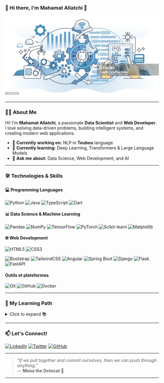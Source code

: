 ### 🚀 Hi there, I'm Mahamat Allatchi 👋  

<p align="center">
  <picture>
    <!-- <source media="(prefers-color-scheme: dark)" srcset="YOUR-DARKMODE-IMAGE">
    <source media="(prefers-color-scheme: light)" srcset="YOUR-LIGHTMODE-IMAGE">  -->
    <img alt="Profile Banner" src="./images/profil.webp">
  </picture>
</p>

---

### 👨‍💻 About Me  

Hi! I'm **Mahamat Allatchi**, a passionate **Data Scientist** and **Web Developer**.  
I love solving data-driven problems, building intelligent systems, and creating modern web applications.

- 🔭 **Currently working on:** NLP in **Toubou** language  
- 🌱 **Currently learning:** Deep Learning, Transformers & Large Language Models  
- 💬 **Ask me about:** Data Science, Web Development, and AI  

---

### 🛠️ Technologies & Skills  

#### 💻 Programming Languages  
![Python](https://img.shields.io/badge/Python-3776AB?style=for-the-badge&logo=python&logoColor=white)
![Java](https://img.shields.io/badge/Java-ED8B00?style=for-the-badge&logo=java&logoColor=white)
![TypeScript](https://img.shields.io/badge/TypeScript-3178C6?style=for-the-badge&logo=typescript&logoColor=white)
![Dart](https://img.shields.io/badge/Dart-0175C2?style=for-the-badge&logo=dart&logoColor=white)



#### 📊 Data Science & Machine Learning  
![Pandas](https://img.shields.io/badge/Pandas-150458?style=for-the-badge&logo=pandas&logoColor=white)
![NumPy](https://img.shields.io/badge/Numpy-013243?style=for-the-badge&logo=numpy&logoColor=white)
![TensorFlow](https://img.shields.io/badge/TensorFlow-FF6F00?style=for-the-badge&logo=tensorflow&logoColor=white)
![PyTorch](https://img.shields.io/badge/PyTorch-EE4C2C?style=for-the-badge&logo=pytorch&logoColor=white)
![Scikit-learn](https://img.shields.io/badge/Scikit--learn-F7931E?style=for-the-badge&logo=scikit-learn&logoColor=white)
![Matplotlib](https://img.shields.io/badge/Matplotlib-11557C?style=for-the-badge&logo=matplotlib&logoColor=white)


#### 🌐 Web Development  
![HTML5](https://img.shields.io/badge/HTML5-E34F26?style=for-the-badge&logo=html5&logoColor=white)
![CSS3](https://img.shields.io/badge/CSS3-1572B6?style=for-the-badge&logo=css3&logoColor=white)
<!--  ![React](https://img.shields.io/badge/React-61DAFB?style=for-the-badge&logo=react&logoColor=black) -->
![Bootstrap](https://img.shields.io/badge/Bootstrap-7952B3?style=for-the-badge&logo=bootstrap&logoColor=white)
![TailwindCSS](https://img.shields.io/badge/TailwindCSS-38B2AC?style=for-the-badge&logo=tailwind-csslogoColor=white)
![Angular](https://img.shields.io/badge/Angular-DD0031?style=for-the-badge&logo=angular&logoColor=white)
![Spring Boot](https://img.shields.io/badge/Spring%20Boot-6DB33F?style=for-the-badge&logo=spring-boot&logoColor=white)
![Django](https://img.shields.io/badge/Django-092E20?style=for-the-badge&logo=django&logoColor=white)
![Flask](https://img.shields.io/badge/Flask-000000?style=for-the-badge&logo=flask&logoColor=white)
![FastAPI](https://img.shields.io/badge/FastAPI-009688?style=for-the-badge&logo=fastapi&logoColor=white)


#### Outils et plateformes
![Git](https://img.shields.io/badge/Git-F05032?style=for-the-badge&logo=git&logoColor=white)
![GitHub](https://img.shields.io/badge/GitHub-181717?style=for-the-badge&logo=github&logoColor=white)
![Docker](https://img.shields.io/badge/Docker-2496ED?style=for-the-badge&logo=docker&logoColor=white)

---

### 📌 My Learning Path  

<details>
 <summary>Click to expand 📚</summary>
 
  | Rank | Technology    |
  |-----:|---------------|
  |  1️⃣  |   Python      |
  |  2️⃣  |   Java        |
  |  3️⃣  |   Data Science |

</details>

---

### 📫 Let's Connect!  

[![LinkedIn](https://img.shields.io/badge/LinkedIn-0A66C2?style=for-the-badge&logo=linkedin&logoColor=white)](YOUR-LINKEDIN-URL)
[![Twitter](https://img.shields.io/badge/Twitter-1DA1F2?style=for-the-badge&logo=twitter&logoColor=white)](YOUR-TWITTER-URL)
[![GitHub](https://img.shields.io/badge/GitHub-181717?style=for-the-badge&logo=github&logoColor=white)](https://github.com/Allatchimi)

---

> _"If we pull together and commit ourselves, then we can push through anything."_  
> — **Mona the Octocat** 🐙

---